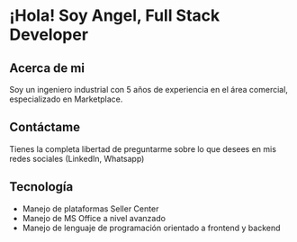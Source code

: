 # ¡Hola! Soy Angel, Full Stack Developer

## Acerca de mi

Soy un ingeniero industrial con 5 años de experiencia en el área comercial, especializado en Marketplace.

## Contáctame

Tienes la completa libertad de preguntarme sobre lo que desees en mis redes sociales (LinkedIn, Whatsapp)

## Tecnología

- Manejo de plataformas Seller Center
- Manejo de MS Office a nivel avanzado
- Manejo de lenguaje de programación orientado a frontend y backend

